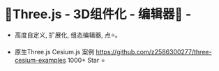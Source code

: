 # 🍃Three.js - 3D组件化 - 编辑器🍁 -

- 高度自定义, 扩展化, 组态编辑器, 点⭐。

- 原生Three.js Cesium.js 案例 https://github.com/z2586300277/three-cesium-examples 1000+ Star ⭐


